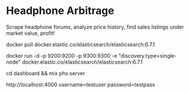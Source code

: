 # Headphone Arbitrage
Scrape headphone forums, analyze price history, find sales listings under market value, profit!

docker pull docker.elastic.co/elasticsearch/elasticsearch:6.7.1

docker run -d -p 9200:9200 -p 9300:9300 -e "discovery.type=single-node" docker.elastic.co/elasticsearch/elasticsearch:6.7.1

cd dashboard && mix phx.server

http://localhost:4000
username=testuser password=testpass

